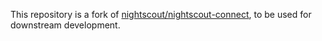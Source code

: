 This repository is a fork of [nightscout/nightscout-connect][1], to be
used for downstream development.

[1]: https://github.com/nightscout/nightscout-connect
